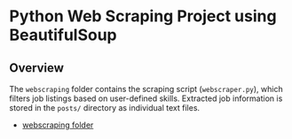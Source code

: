 # Python Web Scraping Project using BeautifulSoup


## Overview

The `webscraping` folder contains the scraping script (`webscraper.py`), which filters job listings based on user-defined skills. Extracted job information is stored in the `posts/` directory as individual text files.

- [webscraping folder](https://github.com/Keerthiga-V-N-R/python/tree/main/webscraping)
